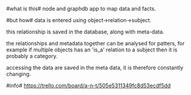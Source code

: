 #what is this#
node and graphdb app to map data and facts.

#but how#
data is entered using object->relation->subject. 

this relationship is saved in the database, along with meta-data. 

the relationships and metadata together can be analysed for patters, for example if multiple objects has an 'is_a' relation to a subject then it is probably a category. 

accessing the data are saved in the meta data, it is therefore constantly changing.

#info#
https://trello.com/board/a-n-t/505e5311349fc8d53ecdf5dd